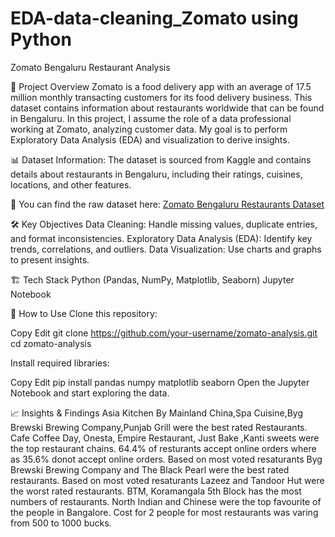 # EDA-data-cleaning_Zomato using Python

Zomato Bengaluru Restaurant Analysis

📌 Project Overview
Zomato is a food delivery app with an average of 17.5 million monthly transacting customers for its food delivery business. This dataset contains information about restaurants worldwide that can be found in Bengaluru.
In this project, I assume the role of a data professional working at Zomato, analyzing customer data. My goal is to perform Exploratory Data Analysis (EDA) and visualization to derive insights.

📊 Dataset Information:
The dataset is sourced from Kaggle and contains details about restaurants in Bengaluru, including their ratings, cuisines, locations, and other features.

🔗 You can find the raw dataset here: [Zomato Bengaluru Restaurants Dataset](https://www.kaggle.com/datasets/himanshupoddar/zomato-bangalore-restaurants)

🛠️ Key Objectives
Data Cleaning: Handle missing values, duplicate entries, and format inconsistencies.
Exploratory Data Analysis (EDA): Identify key trends, correlations, and outliers.
Data Visualization: Use charts and graphs to present insights.

🏗️ Tech Stack
Python (Pandas, NumPy, Matplotlib, Seaborn)
Jupyter Notebook

📌 How to Use
Clone this repository:

Copy
Edit
git clone https://github.com/your-username/zomato-analysis.git
cd zomato-analysis

Install required libraries:

Copy
Edit
pip install pandas numpy matplotlib seaborn
Open the Jupyter Notebook and start exploring the data.

📈 Insights & Findings
Asia Kitchen By Mainland China,Spa Cuisine,Byg Brewski Brewing Company,Punjab Grill were the best rated Restaurants.
Cafe Coffee Day, Onesta, Empire Restaurant, Just Bake ,Kanti sweets were the top restaurant chains.
64.4% of resturants accept online orders where as 35.6% donot accept online orders.
Based on most voted resaturants Byg Brewski Brewing Company and The Black Pearl were the best rated restaurants.
Based on most voted resaturants Lazeez and Tandoor Hut were the worst rated restaurants.
BTM, Koramangala 5th Block has the most numbers of restaurants.
North Indian and Chinese were the top favourite of the people in Bangalore.
Cost for 2 people for most restaurants was varing from 500 to 1000 bucks.



